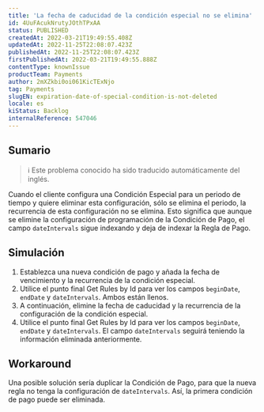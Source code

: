 ```yaml
---
title: 'La fecha de caducidad de la condición especial no se elimina'
id: 4UuFAcukNrutyJOthTPxAA
status: PUBLISHED
createdAt: 2022-03-21T19:49:55.408Z
updatedAt: 2022-11-25T22:08:07.423Z
publishedAt: 2022-11-25T22:08:07.423Z
firstPublishedAt: 2022-03-21T19:49:55.888Z
contentType: knownIssue
productTeam: Payments
author: 2mXZkbi0oi061KicTExNjo
tag: Payments
slugEN: expiration-date-of-special-condition-is-not-deleted
locale: es
kiStatus: Backlog
internalReference: 547046
---
```


## Sumario

>ℹ️ Este problema conocido ha sido traducido automáticamente del inglés.


Cuando el cliente configura una Condición Especial para un periodo de tiempo y quiere eliminar esta configuración, sólo se elimina el periodo, la recurrencia de esta configuración no se elimina. Esto significa que aunque se elimine la configuración de programación de la Condición de Pago, el campo `dateIntervals` sigue indexando y deja de indexar la Regla de Pago.



## Simulación



1. Establezca una nueva condición de pago y añada la fecha de vencimiento y la recurrencia de la condición especial.
2. Utilice el punto final Get Rules by Id para ver los campos `beginDate`, `endDate` y `dateIntervals`. Ambos están llenos.
3. A continuación, elimine la fecha de caducidad y la recurrencia de la configuración de la condición especial.
4. Utilice el punto final Get Rules by Id para ver los campos `beginDate`, `endDate` y `dateIntervals`. El campo `dateIntervals` seguirá teniendo la información eliminada anteriormente.



## Workaround


Una posible solución sería duplicar la Condición de Pago, para que la nueva regla no tenga la configuración de `dateIntervals`. Así, la primera condición de pago puede ser eliminada.

